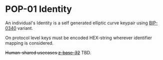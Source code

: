 # POP-01 Identity

An individual's Identity is a self generated elliptic curve keypair using [BIP-0340](https://github.com/bitcoin/bips/blob/master/bip-0340.mediawiki) variant.

On protocol level keys must be encoded HEX-string wherever identifier mapping is considered.

~~Human-shared usecases
[z-base-32](https://philzimmermann.com/docs/human-oriented-base-32-encoding.txt)~~ TBD.

